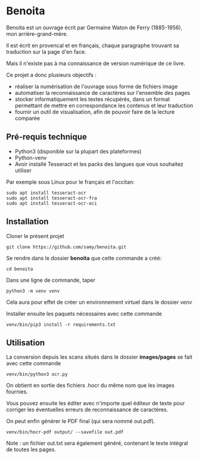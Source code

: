 Benoita
=======

Benoita est un ouvrage écrit par Germaine Waton de Ferry (1885-1956), mon arrière-grand-mère.

Il est écrit en provencal et en français, chaque paragraphe trouvant sa traduction sur la page d'en face.

Mais il n'existe pas à ma connaissance de version numérique de ce livre.

Ce projet a donc plusieurs objectifs :
- réaliser la numérisation de l'ouvrage sous forme de fichiers image
- automatiser la reconnaissance de caractères sur l'ensemble des pages
- stocker informatiquement les textes récupérés, dans un format permettant de mettre en correspondance les contenus et leur traduction
- fournir un outil de visualisation, afin de pouvoir faire de la lecture comparée

## Pré-requis technique
- Python3 (disponible sur la plupart des plateformes)
- Python-venv
- Avoir installé Tesseract et les packs des langues que vous souhaitez utiliser

Par exemple sous Linux pour le français et l'occitan:
```
sudo apt install tesseract-ocr
sudo apt install tesseract-ocr-fra
sudo apt install tesseract-ocr-oci
```

## Installation
Cloner le présent projet
```
git clone https://github.com/samy/benoita.git
```

Se rendre dans le dossier **benoita** que cette commande a créé:
```
cd benoita
```

Dans une ligne de commande, taper
```
python3 -m venv venv
```
Cela aura pour effet de créer un environnement virtuel dans le dossier *venv*

Installer ensuite les paquets nécessaires avec cette commande
```
venv/bin/pip3 install -r requirements.txt
```

## Utilisation
La conversion depuis les scans situés dans le dossier __images/pages__ se fait avec cette commande
```
venv/bin/python3 ocr.py
```
On obtient en sortie des fichiers .hocr du même nom que les images fournies.

Vous pouvez ensuite les éditer avec n'importe quel éditeur de texte pour corriger les éventuelles erreurs de reconnaissance de caractères.

On peut enfin générer le PDF final (qui sera nommé out.pdf).
```
venv/bin/hocr-pdf output/ --savefile out.pdf
```

Note : un fichier out.txt sera également généré, contenant le texte intégral de toutes les pages.
